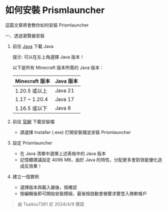 # 如何安裝 Prismlauncher
這篇文章將會教你如何安裝 Prismlauncher

一、透過瀏覽器安裝
1. 前往 [Java](https://adoptium.net/temurin/releases/?os=windows&arch=x64&package=jdk) 下載 Java

    提示: 可以在左上角選擇 Java 版本！

    以下是所有 Minecraft 版本所需的 Java 版本：

    | Minecraft 版本 | Java 版本 |
    | --- | --- |
    | 1.20.5 或以上 | Java 21 |
    | 1.17 ~ 1.20.4 | Java 17 |
    | 1.16.5 或以下 | Java 8 |

1. 前往 [官網](https://prismlauncher.org/download) 下載安裝檔
    * 請選擇 Installer (.exe)
    打開安裝檔並安裝 Prismlauncher

1. 設定 Prismlauncher
    * 在 Java 清單中選擇上述表格中的 Java 版本
    * 記憶體建議設定 4096 MB，由於 Java 的特性，分配更多會對效能優化造成反效果！

1. 建立一個實例
    * 選擇版本與載入器後，按確認
    * 按編輯後即可開始安裝模組，最後按啟動會被要求要登入微軟帳戶

> 由 Tsaitou7361 於 2024/4/9 撰寫